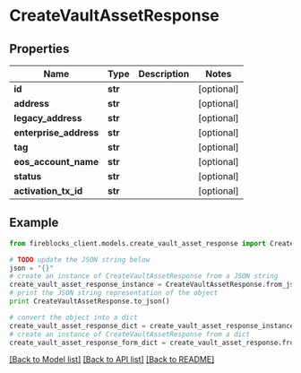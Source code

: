 # CreateVaultAssetResponse


## Properties
Name | Type | Description | Notes
------------ | ------------- | ------------- | -------------
**id** | **str** |  | [optional] 
**address** | **str** |  | [optional] 
**legacy_address** | **str** |  | [optional] 
**enterprise_address** | **str** |  | [optional] 
**tag** | **str** |  | [optional] 
**eos_account_name** | **str** |  | [optional] 
**status** | **str** |  | [optional] 
**activation_tx_id** | **str** |  | [optional] 

## Example

```python
from fireblocks_client.models.create_vault_asset_response import CreateVaultAssetResponse

# TODO update the JSON string below
json = "{}"
# create an instance of CreateVaultAssetResponse from a JSON string
create_vault_asset_response_instance = CreateVaultAssetResponse.from_json(json)
# print the JSON string representation of the object
print CreateVaultAssetResponse.to_json()

# convert the object into a dict
create_vault_asset_response_dict = create_vault_asset_response_instance.to_dict()
# create an instance of CreateVaultAssetResponse from a dict
create_vault_asset_response_form_dict = create_vault_asset_response.from_dict(create_vault_asset_response_dict)
```
[[Back to Model list]](../README.md#documentation-for-models) [[Back to API list]](../README.md#documentation-for-api-endpoints) [[Back to README]](../README.md)


